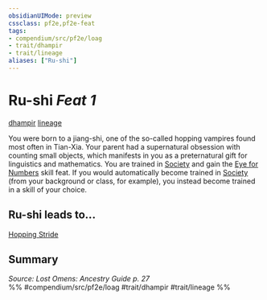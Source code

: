 ```yaml
---
obsidianUIMode: preview
cssclass: pf2e,pf2e-feat
tags:
- compendium/src/pf2e/loag
- trait/dhampir
- trait/lineage
aliases: ["Ru-shi"]
---
```

# Ru-shi  *Feat 1*  
[dhampir](dhampir-b1.md "Dhampir Ancestry & Heritage Trait")  [lineage](lineage-apg.md "Lineage  Trait")  


You were born to a jiang-shi, one of the so-called hopping vampires found most often in Tian-Xia. Your parent had a supernatural obsession with counting small objects, which manifests in you as a preternatural gift for linguistics and mathematics. You are trained in [Society](skills.md#Society) and gain the [Eye for Numbers](eye-for-numbers-apg.md) skill feat. If you would automatically become trained in [Society](skills.md#Society) (from your background or class, for example), you instead become trained in a skill of your choice.

## Ru-shi leads to...

[Hopping Stride](hopping-stride-loag.md)

## Summary

*Source: Lost Omens: Ancestry Guide p. 27*  
%% #compendium/src/pf2e/loag #trait/dhampir #trait/lineage %%